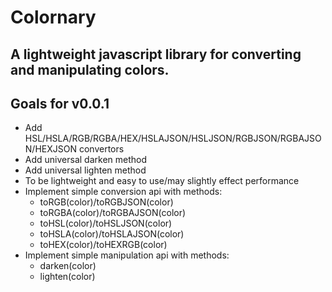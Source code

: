 # Colornary
## A lightweight javascript library for converting and manipulating colors.

## Goals for v0.0.1
- Add HSL/HSLA/RGB/RGBA/HEX/HSLAJSON/HSLJSON/RGBJSON/RGBAJSON/HEXJSON convertors
- Add universal darken method
- Add universal lighten method
- To be lightweight and easy to use/may slightly effect performance
- Implement simple conversion api with methods:
  - toRGB(color)/toRGBJSON(color)
  - toRGBA(color)/toRGBAJSON(color)
  - toHSL(color)/toHSLJSON(color)
  - toHSLA(color)/toHSLAJSON(color)
  - toHEX(color)/toHEXRGB(color)
- Implement simple manipulation api with methods:
  - darken(color)
  - lighten(color)

